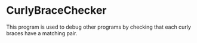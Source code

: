 # CurlyBraceChecker

This program is used to debug other programs by checking that each curly braces have a matching pair.
